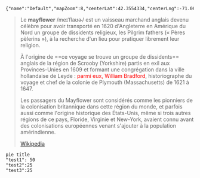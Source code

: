 
```mapview
{"name":"Default","mapZoom":8,"centerLat":42.3554334,"centerLng":-71.060511,"query":"","chosenMapSource":0}
```


> Le **mayflower** /meɪˈflaʊɚ/ est un vaisseau marchand anglais devenu célèbre pour avoir transporté en 1620 d'Angleterre en Amérique du Nord un groupe de dissidents religieux, les Pilgrim fathers (« Pères pèlerins »), à la recherche d'un lieu pour pratiquer librement leur religion.
>
> À l'origine de ==ce voyage se trouve un groupe de dissidents== anglais de la région de Scrooby (Yorkshire) partis en exil aux Provinces-Unies en 1609 et formant une congrégation dans la ville hollandaise de Leyde : <font color="#ff0000">parmi eux, William Bradford</font>, historiographe du voyage et chef de la colonie de Plymouth (Massachusetts) de 1621 à 1647. 
>
> Les passagers du Mayflower sont considérés comme les pionniers de la colonisation britannique dans cette région du monde, et parfois aussi comme l'origine historique des États-Unis, même si trois autres régions de ce pays, Floride, Virginie et New-York, avaient connu avant des colonisations européennes venant s'ajouter à la population amérindienne.
>
> [Wikipedia](https://fr.wikipedia.org/wiki/Mayflower)


```mermaid
pie title
"test1": 50
"test2":25
"test3":25
```




 